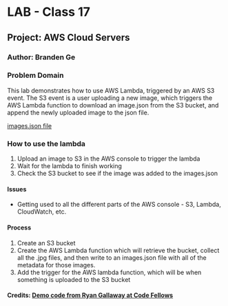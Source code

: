 # LAB - Class 17

## Project: AWS Cloud Servers

### Author: Branden Ge

### Problem Domain

This lab demonstrates how to use AWS Lambda, triggered by an AWS S3 event. The S3 event is a user uploading a new image, which triggers the AWS Lambda function to download an image.json from the S3 bucket, and append the newly uploaded image to the json file.

[images.json file](https://cf-lab17-demo.s3.us-east-2.amazonaws.com/images.json)

### How to use the lambda

1) Upload an image to S3 in the AWS console to trigger the lambda
2) Wait for the lambda to finish working
3) Check the S3 bucket to see if the image was added to the images.json

#### Issues

- Getting used to all the different parts of the AWS console - S3, Lambda, CloudWatch, etc.

#### Process

1) Create an S3 bucket
2) Create the AWS Lambda function which will retrieve the bucket, collect all the .jpg files, and then write to an images.json file with all of the metadata for those images.
3) Add the trigger for the AWS lambda function, which will be when something is uploaded to the S3 bucket

#### Credits: [Demo code from Ryan Gallaway at Code Fellows](https://github.com/codefellows/seattle-code-javascript-401d48/tree/main/class-17/inclass-demo)
